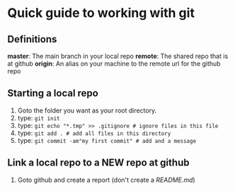 # Quick guide to working with git

## Definitions

**master**: The main branch in your local repo
**remote**: The shared repo that is at github
**origin**: An alias on your machine to the remote url for the github repo


## Starting a local repo

1.  Goto the folder you want as your root directory.
2.  type: `git init`
3.  type: `git echo "*.tmp" >> .gitignore # ignore files in this file`
4.  type: `git add . # add all files in this directory`
5.  type: `git commit -am"my first commit" # add and a message`


## Link a local repo to a NEW repo at github

1.  Goto github and create a report (don't create a *README.md*)
